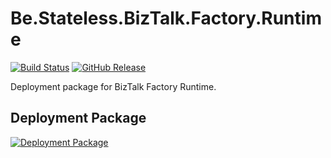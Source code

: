 # Be.Stateless.BizTalk.Factory.Runtime

[![Build Status](https://dev.azure.com/icraftsoftware/be.stateless/_apis/build/status/Be.Stateless.BizTalk.Factory.Runtime%20Manual%20Release?branchName=master)](https://dev.azure.com/icraftsoftware/be.stateless/_build/latest?definitionId=89&branchName=master)
[![GitHub Release](https://img.shields.io/github/v/release/icraftsoftware/Be.Stateless.BizTalk.Factory.Runtime?label=Release&logo=github)](https://github.com/icraftsoftware/Be.Stateless.BizTalk.Factory.Runtime/releases/latest)

Deployment package for BizTalk Factory Runtime.

## Deployment Package

[![Deployment Package](https://img.shields.io/github/v/release/icraftsoftware/Be.Stateless.BizTalk.Factory.Runtime?label=Be.Stateless.BizTalk.Factory.Runtime.Deployment.zip&style=flat&logo=github)](https://github.com/icraftsoftware/Be.Stateless.BizTalk.Factory.Runtime/releases/latest/download/Be.Stateless.BizTalk.Factory.Runtime.Deployment.zip)
